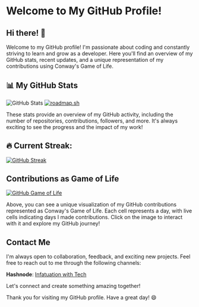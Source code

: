 # Welcome to My GitHub Profile!
## Hi there! 👋

Welcome to my GitHub profile! I'm passionate about coding and constantly striving to learn and grow as a developer. Here you'll find an overview of my GitHub stats, recent updates, and a unique representation of my contributions using Conway's Game of Life.
<!---[![Top Languages](https://github-readme-stats.vercel.app/api/top-langs/?username=SwelteringCity&layout=compact)](https://github.com/anuraghazra/github-readme-stats)--->
## 📊 My GitHub Stats

![GitHub Stats](https://github-readme-stats.vercel.app/api?username=SwelteringCity&show_icons=true&theme=dark) <a href="https://roadmap.sh"><img src="https://api.roadmap.sh/v1-badge/wide/6513175f3dc8db4c64c0fdb8?variant=dark" alt="roadmap.sh"/></a>

These stats provide an overview of my GitHub activity, including the number of repositories, contributions, followers, and more. It's always exciting to see the progress and the impact of my work!



## 🔥 Current Streak:
[![GitHub Streak](http://github-readme-streak-stats.herokuapp.com?user=SwelteringCity&theme=dark)](https://git.io/streak-stats)

<!---## Recent Updates

### Repository Name 1

- Commit 1
- Commit 2
- Commit 3

### Repository Name 2

- Commit 1
- Commit 2
- Commit 3

Feel free to explore my repositories to see the latest updates and projects I've been working on. I strive to keep my codebase clean, maintainable, and up-to-date.--->

## Contributions as Game of Life

[![GitHub Game of Life](https://github4life.herokuapp.com/SwelteringCity.gif?z=6)](https://github4life.herokuapp.com/SwelteringCity)

Above, you can see a unique visualization of my GitHub contributions represented as Conway's Game of Life. Each cell represents a day, with live cells indicating days I made contributions. Click on the image to interact with it and explore my GitHub journey!

## Contact Me

I'm always open to collaboration, feedback, and exciting new projects. Feel free to reach out to me through the following channels:

**Hashnode**: [Infatuation with Tech](https://axuro.hashnode.dev/)
<!-- - Email: your-email@example.com
- LinkedIn: [Your LinkedIn Profile](https://www.linkedin.com/in/axuro/)
- Twitter: [@YourTwitterHandle](https://twitter.com/YourTwitterHandle) -->

Let's connect and create something amazing together!

Thank you for visiting my GitHub profile. Have a great day! 😄
<!---
SwelteringCity/SwelteringCity is a ✨ special ✨ repository because its `README.md` (this file) appears on your GitHub profile.
You can click the Preview link to take a look at your changes.
--->
